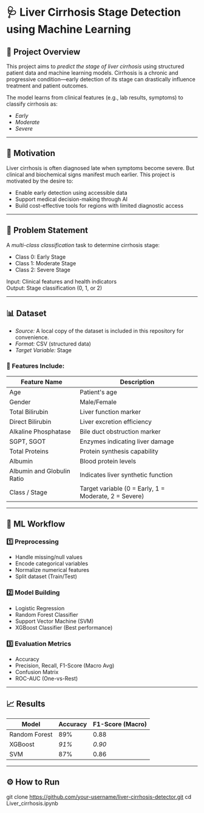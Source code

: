 # 🩺 Liver Cirrhosis Stage Detection using Machine Learning

## 📌 Project Overview

This project aims to *predict the stage of liver cirrhosis* using structured patient data and machine learning models. Cirrhosis is a chronic and progressive condition—early detection of its stage can drastically influence treatment and patient outcomes.

The model learns from clinical features (e.g., lab results, symptoms) to classify cirrhosis as:
- *Early*
- *Moderate*
- *Severe*

---

## 🌱 Motivation

Liver cirrhosis is often diagnosed late when symptoms become severe. But clinical and biochemical signs manifest much earlier. This project is motivated by the desire to:
- Enable early detection using accessible data
- Support medical decision-making through AI
- Build cost-effective tools for regions with limited diagnostic access

---

## 🧠 Problem Statement

A *multi-class classification* task to determine cirrhosis stage:
- Class 0: Early Stage
- Class 1: Moderate Stage
- Class 2: Severe Stage

Input: Clinical features and health indicators  
Output: Stage classification (0, 1, or 2)

---

## 📊 Dataset

- *Source:* A local copy of the dataset is included in this repository for convenience.
- *Format:* CSV (structured data)
- *Target Variable:* Stage

### 🔑 Features Include:

| Feature Name             | Description                           |
|--------------------------|---------------------------------------|
| Age                     | Patient's age                         |
| Gender                  | Male/Female                           |
| Total Bilirubin         | Liver function marker                 |
| Direct Bilirubin        | Liver excretion efficiency            |
| Alkaline Phosphatase    | Bile duct obstruction marker          |
| SGPT, SGOT              | Enzymes indicating liver damage       |
| Total Proteins          | Protein synthesis capability          |
| Albumin                 | Blood protein levels                  |
| Albumin and Globulin Ratio | Indicates liver synthetic function |
| Class / Stage           | Target variable (0 = Early, 1 = Moderate, 2 = Severe) |

---

## 🔧 ML Workflow

### 1️⃣ Preprocessing
- Handle missing/null values
- Encode categorical variables
- Normalize numerical features
- Split dataset (Train/Test)

### 2️⃣ Model Building
- Logistic Regression
- Random Forest Classifier
- Support Vector Machine (SVM)
- XGBoost Classifier (Best performance)

### 3️⃣ Evaluation Metrics
- Accuracy
- Precision, Recall, F1-Score (Macro Avg)
- Confusion Matrix
- ROC-AUC (One-vs-Rest)

---

## 📈 Results

| Model              | Accuracy | F1-Score (Macro) |
|-------------------|----------|------------------|
| Random Forest      | 89%      | 0.88             |
| XGBoost            | *91%*  | *0.90*         |
| SVM                | 87%      | 0.86             |

---

## ⚙ How to Run
git clone https://github.com/your-username/liver-cirrhosis-detector.git
cd Liver_cirrhosis.ipynb

